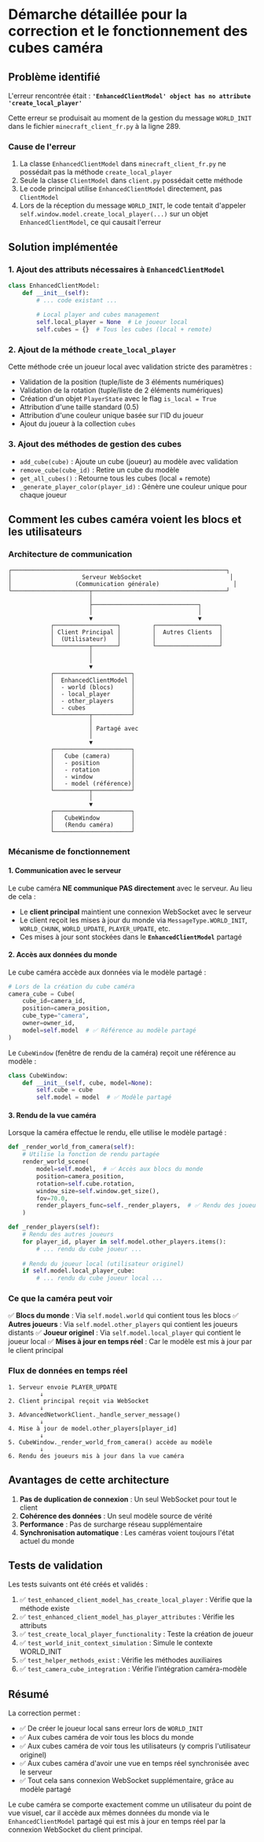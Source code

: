 # Démarche détaillée pour la correction et le fonctionnement des cubes caméra

## Problème identifié

L'erreur rencontrée était : **`'EnhancedClientModel' object has no attribute 'create_local_player'`**

Cette erreur se produisait au moment de la gestion du message `WORLD_INIT` dans le fichier `minecraft_client_fr.py` à la ligne 289.

### Cause de l'erreur

1. La classe `EnhancedClientModel` dans `minecraft_client_fr.py` ne possédait pas la méthode `create_local_player`
2. Seule la classe `ClientModel` dans `client.py` possédait cette méthode
3. Le code principal utilise `EnhancedClientModel` directement, pas `ClientModel`
4. Lors de la réception du message `WORLD_INIT`, le code tentait d'appeler `self.window.model.create_local_player(...)` sur un objet `EnhancedClientModel`, ce qui causait l'erreur

## Solution implémentée

### 1. Ajout des attributs nécessaires à `EnhancedClientModel`

```python
class EnhancedClientModel:
    def __init__(self):
        # ... code existant ...
        
        # Local player and cubes management
        self.local_player = None  # Le joueur local
        self.cubes = {}  # Tous les cubes (local + remote)
```

### 2. Ajout de la méthode `create_local_player`

Cette méthode crée un joueur local avec validation stricte des paramètres :
- Validation de la position (tuple/liste de 3 éléments numériques)
- Validation de la rotation (tuple/liste de 2 éléments numériques)
- Création d'un objet `PlayerState` avec le flag `is_local = True`
- Attribution d'une taille standard (0.5)
- Attribution d'une couleur unique basée sur l'ID du joueur
- Ajout du joueur à la collection `cubes`

### 3. Ajout des méthodes de gestion des cubes

- `add_cube(cube)` : Ajoute un cube (joueur) au modèle avec validation
- `remove_cube(cube_id)` : Retire un cube du modèle
- `get_all_cubes()` : Retourne tous les cubes (local + remote)
- `_generate_player_color(player_id)` : Génère une couleur unique pour chaque joueur

## Comment les cubes caméra voient les blocs et les utilisateurs

### Architecture de communication

```
┌─────────────────────────────────────────────────────────────┐
│                    Serveur WebSocket                         │
│                  (Communication générale)                     │
└──────────────────────┬──────────────────────────────────────┘
                       │
                       ├──────────────────────────────┐
                       │                              │
                       ▼                              ▼
            ┌──────────────────┐         ┌──────────────────┐
            │ Client Principal │         │  Autres Clients  │
            │  (Utilisateur)   │         │                  │
            └──────────┬───────┘         └──────────────────┘
                       │
                       │
                       ▼
            ┌──────────────────────┐
            │  EnhancedClientModel │
            │  - world (blocs)     │
            │  - local_player      │
            │  - other_players     │
            │  - cubes             │
            └──────────┬───────────┘
                       │
                       │ Partagé avec
                       │
                       ▼
            ┌──────────────────────┐
            │   Cube (camera)      │
            │   - position         │
            │   - rotation         │
            │   - window           │
            │   - model (référence)│
            └──────────┬───────────┘
                       │
                       ▼
            ┌──────────────────────┐
            │   CubeWindow         │
            │   (Rendu caméra)     │
            └──────────────────────┘
```

### Mécanisme de fonctionnement

#### 1. Communication avec le serveur

Le cube caméra **NE communique PAS directement** avec le serveur. Au lieu de cela :

- Le **client principal** maintient une connexion WebSocket avec le serveur
- Le client reçoit les mises à jour du monde via `MessageType.WORLD_INIT`, `WORLD_CHUNK`, `WORLD_UPDATE`, `PLAYER_UPDATE`, etc.
- Ces mises à jour sont stockées dans le **`EnhancedClientModel`** partagé

#### 2. Accès aux données du monde

Le cube caméra accède aux données via le modèle partagé :

```python
# Lors de la création du cube caméra
camera_cube = Cube(
    cube_id=camera_id,
    position=camera_position,
    cube_type="camera",
    owner=owner_id,
    model=self.model  # ✅ Référence au modèle partagé
)
```

Le `CubeWindow` (fenêtre de rendu de la caméra) reçoit une référence au modèle :

```python
class CubeWindow:
    def __init__(self, cube, model=None):
        self.cube = cube
        self.model = model  # ✅ Modèle partagé
```

#### 3. Rendu de la vue caméra

Lorsque la caméra effectue le rendu, elle utilise le modèle partagé :

```python
def _render_world_from_camera(self):
    # Utilise la fonction de rendu partagée
    render_world_scene(
        model=self.model,  # ✅ Accès aux blocs du monde
        position=camera_position,
        rotation=self.cube.rotation,
        window_size=self.window.get_size(),
        fov=70.0,
        render_players_func=self._render_players,  # ✅ Rendu des joueurs
    )

def _render_players(self):
    # Rendu des autres joueurs
    for player_id, player in self.model.other_players.items():
        # ... rendu du cube joueur ...
    
    # Rendu du joueur local (utilisateur originel)
    if self.model.local_player_cube:
        # ... rendu du cube joueur local ...
```

### Ce que la caméra peut voir

✅ **Blocs du monde** : Via `self.model.world` qui contient tous les blocs
✅ **Autres joueurs** : Via `self.model.other_players` qui contient les joueurs distants
✅ **Joueur originel** : Via `self.model.local_player` qui contient le joueur local
✅ **Mises à jour en temps réel** : Car le modèle est mis à jour par le client principal

### Flux de données en temps réel

```
1. Serveur envoie PLAYER_UPDATE
         ↓
2. Client principal reçoit via WebSocket
         ↓
3. AdvancedNetworkClient._handle_server_message()
         ↓
4. Mise à jour de model.other_players[player_id]
         ↓
5. CubeWindow._render_world_from_camera() accède au modèle
         ↓
6. Rendu des joueurs mis à jour dans la vue caméra
```

## Avantages de cette architecture

1. **Pas de duplication de connexion** : Un seul WebSocket pour tout le client
2. **Cohérence des données** : Un seul modèle source de vérité
3. **Performance** : Pas de surcharge réseau supplémentaire
4. **Synchronisation automatique** : Les caméras voient toujours l'état actuel du monde

## Tests de validation

Les tests suivants ont été créés et validés :

1. ✅ `test_enhanced_client_model_has_create_local_player` : Vérifie que la méthode existe
2. ✅ `test_enhanced_client_model_has_player_attributes` : Vérifie les attributs
3. ✅ `test_create_local_player_functionality` : Teste la création de joueur
4. ✅ `test_world_init_context_simulation` : Simule le contexte WORLD_INIT
5. ✅ `test_helper_methods_exist` : Vérifie les méthodes auxiliaires
6. ✅ `test_camera_cube_integration` : Vérifie l'intégration caméra-modèle

## Résumé

La correction permet :
- ✅ De créer le joueur local sans erreur lors de `WORLD_INIT`
- ✅ Aux cubes caméra de voir tous les blocs du monde
- ✅ Aux cubes caméra de voir tous les utilisateurs (y compris l'utilisateur originel)
- ✅ Aux cubes caméra d'avoir une vue en temps réel synchronisée avec le serveur
- ✅ Tout cela sans connexion WebSocket supplémentaire, grâce au modèle partagé

Le cube caméra se comporte exactement comme un utilisateur du point de vue visuel, car il accède aux mêmes données du monde via le `EnhancedClientModel` partagé qui est mis à jour en temps réel par la connexion WebSocket du client principal.
